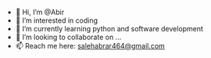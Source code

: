 - 👋 Hi, I’m @Abir
- 👀 I’m interested in coding
- 🌱 I’m currently learning python and software development
- 💞️ I’m looking to collaborate on ...
- 📫 Reach me here: salehabrar464@gmail.com

<!---
Abir4123/Abir4123 is a ✨ special ✨ repository because its `README.md` (this file) appears on your GitHub profile.
You can click the Preview link to take a look at your changes.
--->
